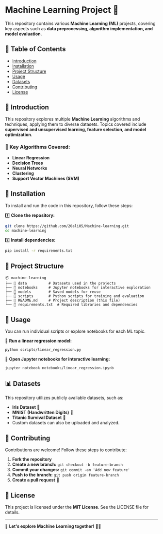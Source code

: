 # Machine Learning Project 🚀

This repository contains various **Machine Learning (ML)** projects, covering key aspects such as **data preprocessing, algorithm implementation, and model evaluation**.

## 📌 Table of Contents
- [Introduction](#introduction)
- [Installation](#installation)
- [Project Structure](#project-structure)
- [Usage](#usage)
- [Datasets](#datasets)
- [Contributing](#contributing)
- [License](#license)

## 🎯 Introduction
This repository explores multiple **Machine Learning** algorithms and techniques, applying them to diverse datasets. Topics covered include **supervised and unsupervised learning, feature selection, and model optimization**.

### 🚀 Key Algorithms Covered:
- **Linear Regression**
- **Decision Trees**
- **Neural Networks**
- **Clustering**
- **Support Vector Machines (SVM)**

## 🔧 Installation
To install and run the code in this repository, follow these steps:

1️⃣ **Clone the repository:**
```bash
git clone https://github.com/20ali05/Machine-learning.git
cd machine-learning
```
2️⃣ **Install dependencies:**
```bash
pip install -r requirements.txt
```

## 📂 Project Structure
```
📦 machine-learning
├── 📁 data          # Datasets used in the projects
├── 📁 notebooks     # Jupyter notebooks for interactive exploration
├── 📁 models        # Saved models for reuse
├── 📁 scripts       # Python scripts for training and evaluation
├── 📜 README.md     # Project description (this file)
└── 📜 requirements.txt  # Required libraries and dependencies
```

## 🚀 Usage
You can run individual scripts or explore notebooks for each ML topic.

🔹 **Run a linear regression model:**
```bash
python scripts/linear_regression.py
```
🔹 **Open Jupyter notebooks for interactive learning:**
```bash
jupyter notebook notebooks/linear_regression.ipynb
```

## 📊 Datasets
This repository utilizes publicly available datasets, such as:
- **Iris Dataset** 🌸
- **MNIST (Handwritten Digits)** 🔢
- **Titanic Survival Dataset** 🚢
- Custom datasets can also be uploaded and analyzed.

## 🤝 Contributing
Contributions are welcome! Follow these steps to contribute:
1. **Fork the repository**
2. **Create a new branch:** `git checkout -b feature-branch`
3. **Commit your changes:** `git commit -am 'Add new feature'`
4. **Push to the branch:** `git push origin feature-branch`
5. **Create a pull request** 🚀

## 📜 License
This project is licensed under the **MIT License**. See the LICENSE file for details.

---
🎯 **Let's explore Machine Learning together!** 🤖✨

